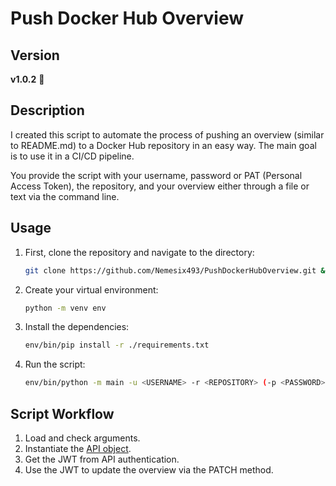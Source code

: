 # Push Docker Hub Overview

## Version

**v1.0.2** 🚀

## Description
I created this script to automate the process of pushing an overview (similar to README.md) to a Docker Hub repository in an easy way. The main goal is to use it in a CI/CD pipeline.

You provide the script with your username, password or PAT (Personal Access Token), the repository, and your overview either through a file or text via the command line.

## Usage
1. First, clone the repository and navigate to the directory:
    ```sh
    git clone https://github.com/Nemesix493/PushDockerHubOverview.git && cd PushDockerHubOverview/
    ```
2. Create your virtual environment:
    ```sh
    python -m venv env
    ```
3. Install the dependencies:
    ```sh
    env/bin/pip install -r ./requirements.txt
    ```
4. Run the script:
    ```sh
    env/bin/python -m main -u <USERNAME> -r <REPOSITORY> (-p <PASSWORD> | -t <TOKEN>) (-f <FILE> | -o <OVERVIEW>)
    ```

## Script Workflow

1. Load and check arguments.
2. Instantiate the [API object](docker_hub_api.py).
3. Get the JWT from API authentication.
4. Use the JWT to update the overview via the PATCH method.
